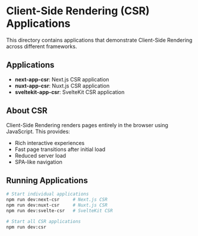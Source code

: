 # Client-Side Rendering (CSR) Applications

This directory contains applications that demonstrate Client-Side Rendering across different frameworks.

## Applications

- **next-app-csr**: Next.js CSR application
- **nuxt-app-csr**: Nuxt.js CSR application  
- **sveltekit-app-csr**: SvelteKit CSR application

## About CSR

Client-Side Rendering renders pages entirely in the browser using JavaScript. This provides:

- Rich interactive experiences
- Fast page transitions after initial load
- Reduced server load
- SPA-like navigation

## Running Applications

```bash
# Start individual applications
npm run dev:next-csr     # Next.js CSR
npm run dev:nuxt-csr     # Nuxt.js CSR  
npm run dev:svelte-csr   # SvelteKit CSR

# Start all CSR applications
npm run dev:csr
```
